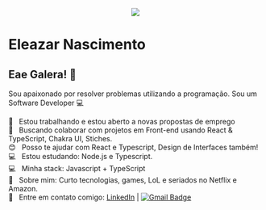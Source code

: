<p align="center">
  <img width="auto" src="https://miro.medium.com/max/1360/1*VON9gHTrzeHZbHfXsqfzEA.gif">
</p>

# Eleazar Nascimento

## Eae Galera! 👋
Sou apaixonado por resolver problemas utilizando a programação.
Sou um Software Developer :computer:

 :rocket:  &nbsp; Estou trabalhando e estou aberto a novas propostas de emprego
 <br/> :purple_heart: &nbsp; Buscando colaborar com projetos em Front-end usando React & TypeScript, Chakra UI, Stiches.
 <br/> :blush: &nbsp; Posso te ajudar com React e Typescript, Design de Interfaces também!
 <br/> :computer: &nbsp; Estou estudando: Node.js e Typescript.
 <br/> :computer: &nbsp; Minha stack: Javascript + TypeScript
 <br/> 💬  &nbsp; Sobre mim: Curto tecnologias, games, LoL e seriados no Netflix e Amazon.
 <br/> :email: &nbsp; Entre em contato comigo: [LinkedIn](https://br.linkedin.com/in/eleazar-da-silva-nascimento-ba033816b)
| 
[![Gmail Badge](https://img.shields.io/badge/-eleazar.nascimento@gmail.com-c14438?style=flat-square&logo=Gmail&logoColor=white&link=mailto:eleazar.nascimento@gmail.com)](mailto:eleazar.nascimento@gmail.com)
